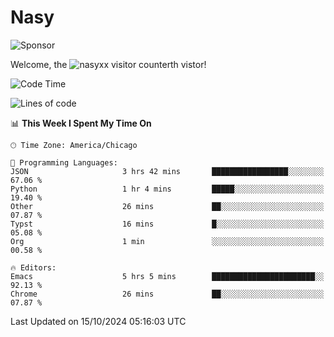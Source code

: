 # Nasy

<!--
<p align="center">
<img height="200" src="https://github-readme-stats.vercel.app/api?username=nasyxx&count_private=true&show_icons=true&theme=dracula&include_all_commits=true"/>
<img height="200" src="https://github-readme-stats.vercel.app/api/top-langs/?username=nasyxx&theme=dracula&hide=html,jupyter+notebook&count_private=true&show_icons=true"/>
</p>

  
----------------
-->

![Sponsor](https://img.shields.io/static/v1.svg?label=Sponsor&message=%E2%9D%A4&logo=GitHub&style=flat&color=pink)
 
Welcome, the ![nasyxx visitor counter](https://count.getloli.com/get/@nasyxx?theme=rule34)th vistor!
 
<!--START_SECTION:waka-->
![Code Time](http://img.shields.io/badge/Code%20Time-4%2C696%20hrs%2054%20mins-blue)

![Lines of code](https://img.shields.io/badge/From%20Hello%20World%20I%27ve%20Written-6.3%20million%20lines%20of%20code-blue)

📊 **This Week I Spent My Time On** 

```text
🕑︎ Time Zone: America/Chicago

💬 Programming Languages: 
JSON                     3 hrs 42 mins       █████████████████░░░░░░░░   67.06 % 
Python                   1 hr 4 mins         █████░░░░░░░░░░░░░░░░░░░░   19.40 % 
Other                    26 mins             ██░░░░░░░░░░░░░░░░░░░░░░░   07.87 % 
Typst                    16 mins             █░░░░░░░░░░░░░░░░░░░░░░░░   05.08 % 
Org                      1 min               ░░░░░░░░░░░░░░░░░░░░░░░░░   00.58 % 

🔥 Editors: 
Emacs                    5 hrs 5 mins        ███████████████████████░░   92.13 % 
Chrome                   26 mins             ██░░░░░░░░░░░░░░░░░░░░░░░   07.87 % 
```


 Last Updated on 15/10/2024 05:16:03 UTC
<!--END_SECTION:waka-->

<!-- ![visitors](https://visitor-badge.laobi.icu/badge?page_id=nasyxx.nasyxx) -->
